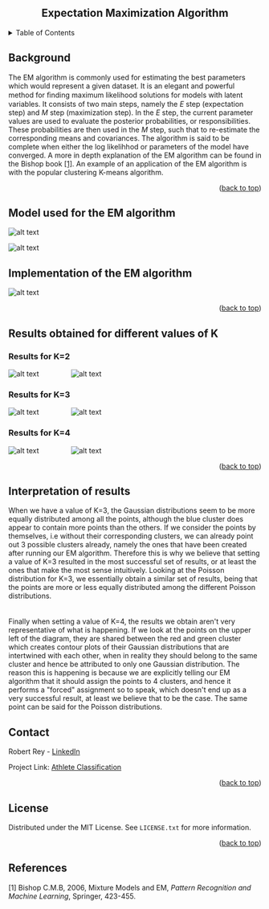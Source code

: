 <div align="center">
<div id="top"></div>
<h2 align="center">Expectation Maximization Algorithm</h3>
</div>


<!-- TABLE OF CONTENTS -->
<details>
  <summary>Table of Contents</summary>
  <ol>
    <li>
      <a href="#project-description">Project Description</a>
    </li>
    <li><a href="#roadmap">Roadmap</a></li>
    <li><a href="#contributing">Contributing</a></li>
    <li><a href="#license">License</a></li>
    <li><a href="#contact">Contact</a></li>
    <li><a href="#acknowledgments">References</a></li>
  </ol>
</details>

## Background

The EM algorithm is commonly used for estimating the best parameters which would represent a given dataset. It is an elegant and powerful method for ﬁnding maximum likelihood solutions for models with latent variables. It consists of two main steps, namely the *E* step (expectation step) and *M* step (maximization step). In the *E* step, the current parameter values are used to evaluate the posterior probabilities, or responsibilities. These probabilities are then used in the *M* step, such that to re-estimate the corresponding means and covariances. The algorithm is said to be complete when either the log likelihhod or parameters of the model have converged. A more in depth explanation of the EM algorithm can be found in the Bishop book [[1]](#1). An example of an application of the EM algorithm is with the popular clustering K-means algorithm. 

<p align="right">(<a href="#top">back to top</a>)</p>

## Model used for the EM algorithm

![alt text](https://github.com/reyrobs/Expectation-Maximization-Algorithm/blob/main/images/model_diagg.png?raw=true)

![alt text](https://github.com/reyrobs/Expectation-Maximization-Algorithm/blob/main/images/problem_desc.png?raw=true)

## Implementation of the EM algorithm

![alt text](https://github.com/reyrobs/Expectation-Maximization-Algorithm/blob/main/images/algo_description.png?raw=true)


<p align="right">(<a href="#top">back to top</a>)</p>

## Results obtained for different values of K

### Results for K=2

![alt text](https://github.com/reyrobs/Expectation-Maximization-Algorithm/blob/main/images/K_2_Gau.png?raw=true)
&emsp;&emsp;&emsp;&emsp;
![alt text](https://github.com/reyrobs/Expectation-Maximization-Algorithm/blob/main/images/K_2_Po.png?raw=true)
&emsp;&emsp;&emsp;&emsp;

### Results for K=3
![alt text](https://github.com/reyrobs/Expectation-Maximization-Algorithm/blob/main/images/K_3_Gau.png?raw=true)
&emsp;&emsp;&emsp;&emsp;
![alt text](https://github.com/reyrobs/Expectation-Maximization-Algorithm/blob/main/images/K_3_Po.png?raw=true)
&emsp;&emsp;&emsp;&emsp;

### Results for K=4
![alt text](https://github.com/reyrobs/Expectation-Maximization-Algorithm/blob/main/images/K_4_Gau.png?raw=true)
&emsp;&emsp;&emsp;&emsp;
![alt text](https://github.com/reyrobs/Expectation-Maximization-Algorithm/blob/main/images/K_4_Po.png?raw=true)
&emsp;&emsp;&emsp;&emsp;

<p align="right">(<a href="#top">back to top</a>)</p>

## Interpretation of results

When we have a value of K=3, the Gaussian distributions seem to be more equally distributed among all the points, although the blue cluster does appear to contain more points than the others. If we consider the points by themselves, i.e without their corresponding clusters, we can already point out 3 possible clusters already, namely the ones that have been created after running our EM algorithm. Therefore this is why we believe that setting a value of K=3 resulted in the most successful set of results, or at least the ones that make the most sense intuitively. Looking at the Poisson distribution for K=3, we essentially obtain a similar set of results, being that the points are more or less equally distributed among the different Poisson distributions. 
<br>
<br>
<br>
Finally when setting a value of K=4, the results we obtain aren't very representative of what is happening. If we look at the points on the upper left of the diagram, they are shared between the red and green cluster which creates contour plots of their Gaussian distributions that are intertwined with each other, when in reality they should belong to the same cluster and hence be attributed to only one Gaussian distribution. The reason this is happening is because we are explicitly telling our EM algorithm that it should assign the points to 4 clusters, and hence it performs a "forced" assignment so to speak, which doesn't end up as a very successful result, at least we believe that to be the case. The same point can be said for the Poisson distributions.

<!-- CONTACT -->
## Contact

Robert Rey - [LinkedIn](https://www.linkedin.com/in/robert-rey-36689a103/)

Project Link: [Athlete Classification](https://github.com/reyrobs/Expectation-Maximization-Algorithm)

<p align="right">(<a href="#top">back to top</a>)</p>


<!-- LICENSE -->
## License

Distributed under the MIT License. See `LICENSE.txt` for more information.

<p align="right">(<a href="#top">back to top</a>)</p>

## References
<a id="1">[1]</a> 
Bishop C.M.B, 2006, Mixture Models and EM, *Pattern Recognition and Machine Learning*, Springer, 423-455. 


<!-- MARKDOWN LINKS & IMAGES -->
<!-- https://www.markdownguide.org/basic-syntax/#reference-style-links -->
[contributors-shield]: https://img.shields.io/github/contributors/github_username/repo_name.svg?style=for-the-badge
[contributors-url]: https://github.com/github_username/repo_name/graphs/contributors
[forks-shield]: https://img.shields.io/github/forks/github_username/repo_name.svg?style=for-the-badge
[forks-url]: https://github.com/github_username/repo_name/network/members
[stars-shield]: https://img.shields.io/github/stars/github_username/repo_name.svg?style=for-the-badge
[stars-url]: https://github.com/github_username/repo_name/stargazers
[issues-shield]: https://img.shields.io/github/issues/github_username/repo_name.svg?style=for-the-badge
[issues-url]: https://github.com/github_username/repo_name/issues
[license-shield]: https://img.shields.io/github/license/github_username/repo_name.svg?style=for-the-badge
[license-url]: https://github.com/github_username/repo_name/blob/master/LICENSE.txt
[linkedin-shield]: https://img.shields.io/badge/-LinkedIn-black.svg?style=for-the-badge&logo=linkedin&colorB=555
[linkedin-url]: https://linkedin.com/in/linkedin_username
[product-screenshot]: images/screenshot.png
[Next.js]: https://img.shields.io/badge/next.js-000000?style=for-the-badge&logo=nextdotjs&logoColor=white
[Next-url]: https://nextjs.org/
[React.js]: https://img.shields.io/badge/React-20232A?style=for-the-badge&logo=react&logoColor=61DAFB
[React-url]: https://reactjs.org/
[Vue.js]: https://img.shields.io/badge/Vue.js-35495E?style=for-the-badge&logo=vuedotjs&logoColor=4FC08D
[Vue-url]: https://vuejs.org/
[Angular.io]: https://img.shields.io/badge/Angular-DD0031?style=for-the-badge&logo=angular&logoColor=white
[Angular-url]: https://angular.io/
[Svelte.dev]: https://img.shields.io/badge/Svelte-4A4A55?style=for-the-badge&logo=svelte&logoColor=FF3E00
[Svelte-url]: https://svelte.dev/
[Laravel.com]: https://img.shields.io/badge/Laravel-FF2D20?style=for-the-badge&logo=laravel&logoColor=white
[Laravel-url]: https://laravel.com
[Bootstrap.com]: https://img.shields.io/badge/Bootstrap-563D7C?style=for-the-badge&logo=bootstrap&logoColor=white
[Bootstrap-url]: https://getbootstrap.com
[JQuery.com]: https://img.shields.io/badge/jQuery-0769AD?style=for-the-badge&logo=jquery&logoColor=white
[JQuery-url]: https://jquery.com 
